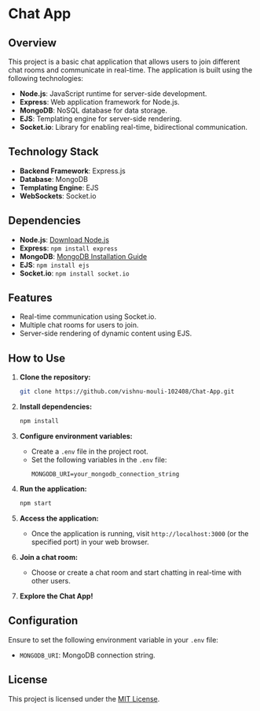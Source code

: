# Chat App

## Overview

This project is a basic chat application that allows users to join different chat rooms and communicate in real-time. The application is built using the following technologies:

- **Node.js**: JavaScript runtime for server-side development.
- **Express**: Web application framework for Node.js.
- **MongoDB**: NoSQL database for data storage.
- **EJS**: Templating engine for server-side rendering.
- **Socket.io**: Library for enabling real-time, bidirectional communication.

## Technology Stack

- **Backend Framework**: Express.js
- **Database**: MongoDB
- **Templating Engine**: EJS
- **WebSockets**: Socket.io

## Dependencies

- **Node.js**: [Download Node.js](https://nodejs.org/)
- **Express**: `npm install express`
- **MongoDB**: [MongoDB Installation Guide](https://docs.mongodb.com/manual/installation/)
- **EJS**: `npm install ejs`
- **Socket.io**: `npm install socket.io`

## Features

- Real-time communication using Socket.io.
- Multiple chat rooms for users to join.
- Server-side rendering of dynamic content using EJS.

## How to Use

1. **Clone the repository:**
    ```bash
    git clone https://github.com/vishnu-mouli-102408/Chat-App.git
    ```

2. **Install dependencies:**
    ```bash
    npm install
    ```

3. **Configure environment variables:**
    - Create a `.env` file in the project root.
    - Set the following variables in the `.env` file:
        ```env
        MONGODB_URI=your_mongodb_connection_string
        ```

4. **Run the application:**
    ```bash
    npm start
    ```

5. **Access the application:**
    - Once the application is running, visit `http://localhost:3000` (or the specified port) in your web browser.

6. **Join a chat room:**
    - Choose or create a chat room and start chatting in real-time with other users.

7. **Explore the Chat App!**

## Configuration

Ensure to set the following environment variable in your `.env` file:

- `MONGODB_URI`: MongoDB connection string.

## License

This project is licensed under the [MIT License](LICENSE).

